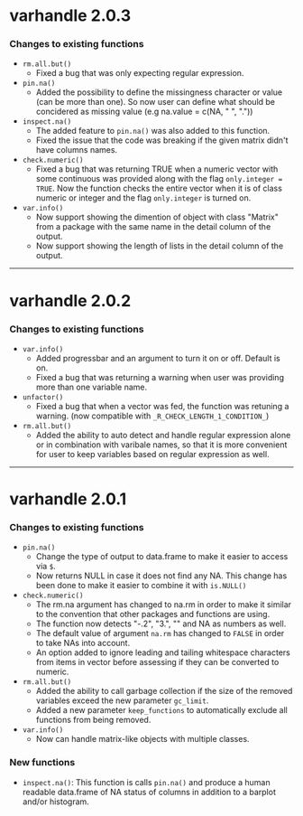 # varhandle 2.0.3

### Changes to existing functions

* `rm.all.but()`
    - Fixed a bug that was only expecting regular expression.
* `pin.na()`
    - Added the possibility to define the missingness character or value (can be more than one). So now user can define what should be concidered as missing value (e.g na.value = c(NA, " ", "."))
* `inspect.na()`
    - The added feature to `pin.na()` was also added to this function.
    - Fixed the issue that the code was breaking if the given matrix didn't have columns names.
* `check.numeric()`
    - Fixed a bug that was returning TRUE when a numeric vector with some continuous was provided along with the flag `only.integer = TRUE`. Now the function checks the entire vector when it is of class numeric or integer and the flag `only.integer` is turned on.
* `var.info()`
    - Now support showing the dimention of object with class "Matrix" from a package with the same name in the detail column of the output.
    - Now support showing the length of lists in the detail column of the output.

-------

# varhandle 2.0.2

### Changes to existing functions

* `var.info()`
    - Added progressbar and an argument to turn it on or off. Default is on.
    - Fixed a bug that was returning a warning when user was providing more than one variable name.
* `unfactor()`
    - Fixed a bug that when a vector was fed, the function was retuning a warning. (now compatible with `_R_CHECK_LENGTH_1_CONDITION_`)
* `rm.all.but()`
    - Added the ability to auto detect and handle regular expression alone or in combination with varibale names, so that it is more convenient for user to keep variables based on regular expression as well.

-------

# varhandle 2.0.1

### Changes to existing functions

* `pin.na()`
    - Change the type of output to data.frame to make it easier to access
      via `$`.
    - Now returns NULL in case it does not find any NA. This change has
	   been done to make it easier to combine it with `is.NULL()`
* `check.numeric()`
    - The rm.na argument has changed to na.rm in order to make it similar
      to the convention that other packages and functions are using.
    - The function now detects "-.2", "3.", "" and NA as numbers as well.
    - The default value of argument `na.rm` has changed to `FALSE` in order to
      take NAs into account.
    - An option added to ignore leading and tailing whitespace characters
      from items in vector before assessing if they can be converted to
      numeric.
* `rm.all.but()`
    - Added the ability to call garbage collection if the size of the
      removed variables exceed the new parameter `gc_limit`.
    - Added a new parameter `keep_functions` to automatically exclude all
      functions from being removed.
* `var.info()`
    - Now can handle matrix-like objects with multiple classes.


### New functions

* `inspect.na()`: This function is calls `pin.na()` and produce a human readable
                  data.frame of NA status of columns in addition to a barplot
                  and/or histogram.

